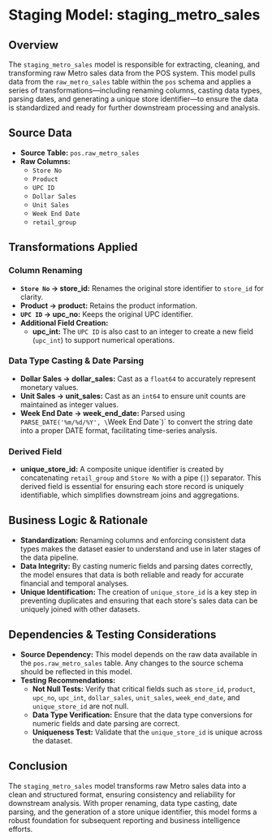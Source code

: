 # Staging Model: staging_metro_sales

## Overview
The `staging_metro_sales` model is responsible for extracting, cleaning, and transforming raw Metro sales data from the POS system. This model pulls data from the `raw_metro_sales` table within the `pos` schema and applies a series of transformations—including renaming columns, casting data types, parsing dates, and generating a unique store identifier—to ensure the data is standardized and ready for further downstream processing and analysis.

## Source Data
- **Source Table:** `pos.raw_metro_sales`
- **Raw Columns:**
  - `Store No`
  - `Product`
  - `UPC ID`
  - `Dollar Sales`
  - `Unit Sales`
  - `Week End Date`
  - `retail_group`

## Transformations Applied
### Column Renaming
- **`Store No` → store_id:**
  Renames the original store identifier to `store_id` for clarity.
- **Product → product:**
  Retains the product information.
- **`UPC ID` → upc_no:**
  Keeps the original UPC identifier.
- **Additional Field Creation:**
  - **upc_int:**
    The `UPC ID` is also cast to an integer to create a new field (`upc_int`) to support numerical operations.

### Data Type Casting & Date Parsing
- **Dollar Sales → dollar_sales:**
  Cast as a `float64` to accurately represent monetary values.
- **Unit Sales → unit_sales:**
  Cast as an `int64` to ensure unit counts are maintained as integer values.
- **Week End Date → week_end_date:**
  Parsed using `PARSE_DATE('%m/%d/%Y', \`Week End Date\`)` to convert the string date into a proper DATE format, facilitating time-series analysis.

### Derived Field
- **unique_store_id:**
  A composite unique identifier is created by concatenating `retail_group` and `Store No` with a pipe (`|`) separator. This derived field is essential for ensuring each store record is uniquely identifiable, which simplifies downstream joins and aggregations.

## Business Logic & Rationale
- **Standardization:**
  Renaming columns and enforcing consistent data types makes the dataset easier to understand and use in later stages of the data pipeline.
- **Data Integrity:**
  By casting numeric fields and parsing dates correctly, the model ensures that data is both reliable and ready for accurate financial and temporal analyses.
- **Unique Identification:**
  The creation of `unique_store_id` is a key step in preventing duplicates and ensuring that each store's sales data can be uniquely joined with other datasets.

## Dependencies & Testing Considerations
- **Source Dependency:**
  This model depends on the raw data available in the `pos.raw_metro_sales` table. Any changes to the source schema should be reflected in this model.
- **Testing Recommendations:**
  - **Not Null Tests:** Verify that critical fields such as `store_id`, `product`, `upc_no`, `upc_int`, `dollar_sales`, `unit_sales`, `week_end_date`, and `unique_store_id` are not null.
  - **Data Type Verification:** Ensure that the data type conversions for numeric fields and date parsing are correct.
  - **Uniqueness Test:** Validate that the `unique_store_id` is unique across the dataset.

## Conclusion
The `staging_metro_sales` model transforms raw Metro sales data into a clean and structured format, ensuring consistency and reliability for downstream analysis. With proper renaming, data type casting, date parsing, and the generation of a store unique identifier, this model forms a robust foundation for subsequent reporting and business intelligence efforts.
